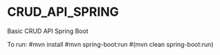 # CRUD_API_SPRING
Basic CRUD API Spring Boot

To run: 
#mvn install
#mvn spring-boot:run
#(mvn clean spring-boot:run)
